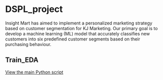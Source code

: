 # DSPL_project
Insight Mart has aimed to implement a personalized marketing strategy based on customer segmentation for KJ Marketing.
Our primary goal is to develop a machine learning (ML) model that accurately classifies new customers into six predefined customer segments based on their purchasing behaviour. 

## Train_EDA 
[View the main Python script](Train_EDA.ipnb)

